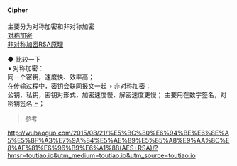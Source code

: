 #### Cipher 

主要分为对称加密和非对称加密  
[对称加密](sym/SymmetricCipher.md)  
[非对称加密RSA原理](asym/Asym_RsaPrinciple.md)    

◆ 比较一下  
◑ 对称加密：  
同一个密钥，速度快、效率高；  
在传输过程中，密钥会联同报文一起
◑ 非对称加密：  
公钥、私钥，密钥对形式，加密速度慢、解密速度更慢；
主要用在数字签名，对密钥签名上；    

> 参考  

http://wubaoguo.com/2015/08/21/%E5%BC%80%E6%94%BE%E6%8E%A5%E5%8F%A3%E7%9A%84%E5%AE%89%E5%85%A8%E9%AA%8C%E8%AF%81%E6%96%B9%E6%A1%88(AES+RSA)/?hmsr=toutiao.io&utm_medium=toutiao.io&utm_source=toutiao.io  

